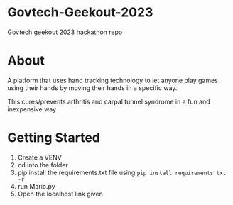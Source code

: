 # Govtech-Geekout-2023
Govtech geekout 2023 hackathon repo

# About
A platform that uses hand tracking technology to let anyone play games using their hands by moving their hands in a specific way.

This cures/prevents arthritis and carpal tunnel syndrome in a fun and inexpensive way


# Getting Started
1. Create a VENV
2. cd into the folder
3. pip install the requirements.txt file using `pip install requirements.txt -r`
4. run Mario.py
5. Open the localhost link given
